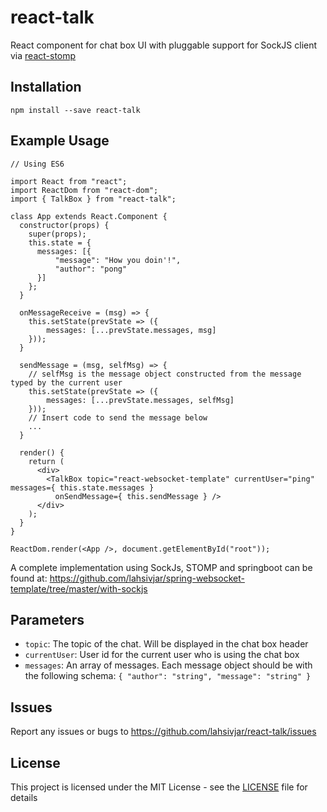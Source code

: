 # react-talk

React component for chat box UI with pluggable support for SockJS client via [react-stomp](https://github.com/lahsivjar/react-stomp)

## Installation

```
npm install --save react-talk
```

## Example Usage

```
// Using ES6

import React from "react";
import ReactDom from "react-dom";
import { TalkBox } from "react-talk";

class App extends React.Component {
  constructor(props) {
    super(props);
    this.state = {
      messages: [{
          "message": "How you doin'!",
          "author": "pong"
      }]
    };
  }

  onMessageReceive = (msg) => {
    this.setState(prevState => ({
        messages: [...prevState.messages, msg]
    }));
  }

  sendMessage = (msg, selfMsg) => {
    // selfMsg is the message object constructed from the message typed by the current user
    this.setState(prevState => ({
        messages: [...prevState.messages, selfMsg]
    }));
    // Insert code to send the message below
    ...
  }

  render() {
    return (
      <div>
        <TalkBox topic="react-websocket-template" currentUser="ping" messages={ this.state.messages }
          onSendMessage={ this.sendMessage } />
      </div>
    );
  }
}

ReactDom.render(<App />, document.getElementById("root"));
```

A complete implementation using SockJs, STOMP and springboot can be found at: https://github.com/lahsivjar/spring-websocket-template/tree/master/with-sockjs

## Parameters

* `topic`: The topic of the chat. Will be displayed in the chat box header
* `currentUser`: User id for the current user who is using the chat box
* `messages`: An array of messages. Each message object should be with the following schema:
        ```
        {
          "author": "string",
          "message": "string"
        }
        ```

## Issues

Report any issues or bugs to https://github.com/lahsivjar/react-talk/issues

## License

This project is licensed under the MIT License - see the [LICENSE](LICENSE) file for details
